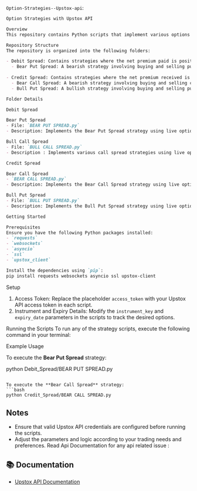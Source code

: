 `Option-Strategies--Upstox-api`:

```markdown
Option Strategies with Upstox API

Overview
This repository contains Python scripts that implement various options trading strategies using the Upstox API. The strategies are divided into Debit Spreads and Credit Spreads, showcasing different approaches to trading options.

Repository Structure
The repository is organized into the following folders:

- Debit Spread: Contains strategies where the net premium paid is positive.
  - Bear Put Spread: A bearish strategy involving buying and selling put options.
  
- Credit Spread: Contains strategies where the net premium received is positive.
  - Bear Call Spread: A bearish strategy involving buying and selling call options.
  - Bull Put Spread: A bullish strategy involving buying and selling put options.

Folder Details

Debit Spread

Bear Put Spread
- File: `BEAR PUT SPREAD.py`
- Description: Implements the Bear Put Spread strategy using live option chain data. Executes orders based on premium ranges for put options.

Bull Call Spread
- File: `BULL CALL SPREAD.py`
- Description : Implements various call spread strategies using live option chain data.

Credit Spread

Bear Call Spread
- `BEAR CALL SPREAD.py`
- Description: Implements the Bear Call Spread strategy using live option chain data. Executes orders based on premium ranges for call options.

Bull Put Spread
- File: `BULL PUT SPREAD.py`
- Description: Implements the Bull Put Spread strategy using live option chain data. Executes orders based on premium ranges for put options.

Getting Started

Prerequisites
Ensure you have the following Python packages installed:
- `requests`
- `websockets`
- `asyncio`
- `ssl`
- `upstox_client`

Install the dependencies using `pip`:
pip install requests websockets asyncio ssl upstox-client
```

Setup

1. Access Token: Replace the placeholder `access_token` with your Upstox API access token in each script.
2. Instrument and Expiry Details: Modify the `instrument_key` and `expiry_date` parameters in the scripts to track the desired options.

Running the Scripts
To run any of the strategy scripts, execute the following command in your terminal:


Example Usage

To execute the **Bear Put Spread** strategy:

python Debit_Spread/BEAR PUT SPREAD.py
```

To execute the **Bear Call Spread** strategy:
```bash
python Credit_Spread/BEAR CALL SPREAD.py
```

## Notes
- Ensure that valid Upstox API credentials are configured before running the scripts.
- Adjust the parameters and logic according to your trading needs and preferences.
Read Api Documentation for any api related issue :
## 📚 Documentation
- [Upstox API Documentation](https://upstox.com/developer/api/v2/)